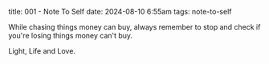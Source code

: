 title: 001 - Note To Self
date: 2024-08-10 6:55am
tags: note-to-self

While chasing things money 
can buy, always remember 
to stop and check if you're 
losing things money can't buy.

Light, Life and Love.